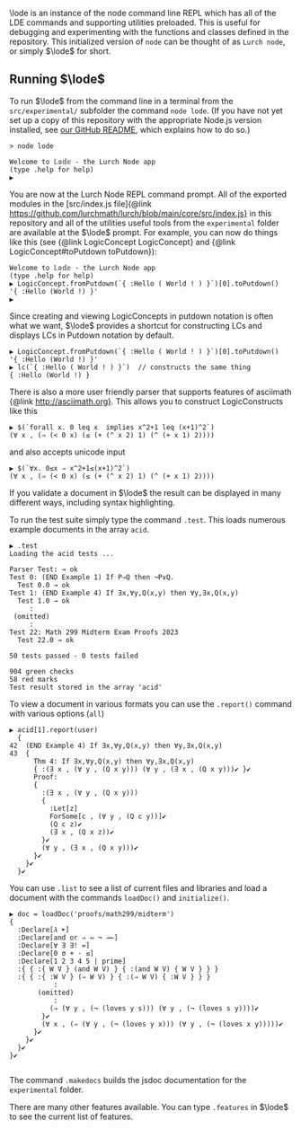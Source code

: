 <span hidden>$\newcommand{\lode}{\mathbb{LODE}}$</span>\lode is an instance of
the node command line REPL which has all of the LDE commands and supporting
utilities preloaded.  This is useful for debugging and experimenting with the
functions and classes defined in the repository. This initialized version of
`node` can be thought of as `Lurch node`, or simply $\lode$ for short.

## Running $\lode$

To run $\lode$ from the command line in a terminal from the `src/experimental/` subfolder the command `node lode`. (If you have not yet set up a copy
of this repository with the appropriate Node.js version installed, see
<a href='https://github.com/lurchmath/lurch'>our GitHub README</a>, which explains
how to do so.)

```
> node lode

Welcome to 𝕃𝕠𝕕𝕖 - the Lurch Node app
(type .help for help)
▶︎ 
```

You are now at the Lurch Node REPL command prompt.  All of the exported modules in
the [src/index.js file]{@link https://github.com/lurchmath/lurch/blob/main/core/src/index.js} in this repository and all of the utilities useful tools from the `experimental` folder are available at the $\lode$ prompt.  For example, you can now do things like this (see {@link LogicConcept LogicConcept} and {@link LogicConcept#toPutdown toPutdown}):

```
Welcome to 𝕃𝕠𝕕𝕖 - the Lurch Node app
(type .help for help)
▶︎ LogicConcept.fromPutdown(`{ :Hello ( World ! ) }`)[0].toPutdown()
'{ :Hello (World !) }'
▶︎
```
Since creating and viewing LogicConcepts in putdown notation is often what we want, $\lode$ provides a shortcut for constructing LCs and displays LCs in Putdown notation by default.
```
▶︎ LogicConcept.fromPutdown(`{ :Hello ( World ! ) }`)[0].toPutdown()
'{ :Hello (World !) }'
▶︎ lc(`{ :Hello ( World ! ) }`)  // constructs the same thing
{ :Hello (World !) }
```
There is also a more user friendly parser that supports features of asciimath {@link http://asciimath.org}.  This allows you to construct LogicConstructs like this
```
▶︎ $(`forall x. 0 leq x  implies x^2+1 leq (x+1)^2`)
(∀ x , (⇒ (< 0 x) (≤ (+ (^ x 2) 1) (^ (+ x 1) 2))))
``` 
and also accepts unicode input
```
▶︎ $(`∀x. 0≤x ⇒ x^2+1≤(x+1)^2`)
(∀ x , (⇒ (< 0 x) (≤ (+ (^ x 2) 1) (^ (+ x 1) 2))))
```
If you validate a document in $\lode$ the result can be displayed in many different ways, including syntax highlighting.

To run the test suite simply type the command `.test`.  This loads numerous example documents in the array `acid`.
```
▶︎ .test
Loading the acid tests ...

Parser Test: → ok
Test 0: (END Example 1) If P⇒Q then ¬P∨Q.
  Test 0.0 → ok
Test 1: (END Example 4) If ∃x,∀y,Q(x,y) then ∀y,∃x,Q(x,y)
  Test 1.0 → ok
     :
 (omitted)
     :
Test 22: Math 299 Midterm Exam Proofs 2023
  Test 22.0 → ok

50 tests passed - 0 tests failed

904 green checks
58 red marks
Test result stored in the array 'acid'
```

To view a document in various formats you can use the `.report()` command with various options (`all`)
```
▶︎ acid[1].report(user)
  {
42  (END Example 4) If ∃x,∀y,Q(x,y) then ∀y,∃x,Q(x,y)
43  {
      Thm 4: If ∃x,∀y,Q(x,y) then ∀y,∃x,Q(x,y)
      { :(∃ x , (∀ y , (Q x y))) (∀ y , (∃ x , (Q x y)))✔︎ }✔︎
      Proof:
      {
        :(∃ x , (∀ y , (Q x y)))
        {
          :Let[z]
          ForSome[c , (∀ y , (Q c y))]✔︎
          (Q c z)✔︎
          (∃ x , (Q x z))✔︎
        }✔︎
        (∀ y , (∃ x , (Q x y)))✔︎
      }✔︎
    }✔︎
  }✔︎
```

You can use `.list` to see a list of current files and libraries and load a document with the commands `loadDoc()` and `initialize()`.
```
▶︎ doc = loadDoc('proofs/math299/midterm')
{
  :Declare[𝜆 ➤]
  :Declare[and or ⇒ ⇔ ¬ →←]
  :Declare[∀ ∃ ∃! =]
  :Declare[0 σ + ⋅ ≤]
  :Declare[1 2 3 4 5 | prime]
  :{ { :{ W V } (and W V) } { :(and W V) { W V } } }
  :{ { :{ :W V } (⇒ W V) } { :(⇒ W V) { :W V } } }
           :
       (omitted)
           :
          (⇒ (∀ y , (¬ (loves y s))) (∀ y , (¬ (loves s y))))✔︎
        }✔︎
        (∀ x , (⇒ (∀ y , (¬ (loves y x))) (∀ y , (¬ (loves x y)))))✔︎
      }✔︎
    }✔︎
  }✔︎
}✔︎
  
  ```

The command `.makedocs` builds the jsdoc documentation for the `experimental` folder.

There are many other features available. You can type `.features` in $\lode$ to see the current list of features.